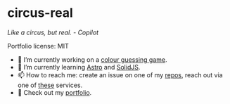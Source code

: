 # circus-real

_Like a circus, but real. - Copilot_

Portfolio license: MIT

- 🔭 I’m currently working on a [colour guessing game](https://colour-guess-game.netlify.app/).
- 🌱 I’m currently learning [Astro](https://astro.build/) and [SolidJS](https://solidjs.com/).
- 📫 How to reach me: create an issue on one of my [repos](https://github.com/circus-real?tab=repositories), reach out via one of [these](https://circus-real.netlify.app/contact) services.
- 💼 Check out my [portfolio](https://circus-real.netlify.app).
